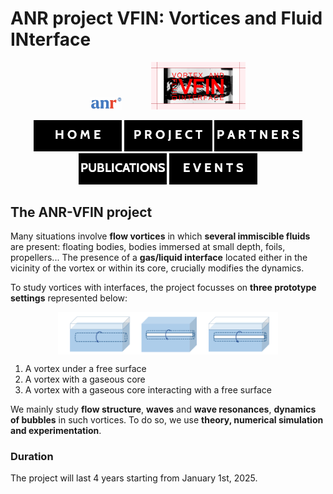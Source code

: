# ANR project VFIN: Vortices and Fluid INterface
<p align="center">
<img src="/fig/anr.jpg" width="10%" height="10%">
  &nbsp;&nbsp;&nbsp;&nbsp;&nbsp;&nbsp;&nbsp;&nbsp;&nbsp;&nbsp;
<img src="/fig/logo.png" width="30%" height="30%">
</p>

<!-- menu -->
<div align="center">
  
[![HOME](/fig/menu_home.png)](https://anr-vfin.github.io/)
[![PROJECT](/fig/menu_project.png)](https://anr-vfin.github.io/project/)
[![PARTNERS](/fig/menu_partners.png)](https://anr-vfin.github.io/partners/)
[![PUBLICATIONS](/fig/menu_publications.png)](https://anr-vfin.github.io/publications/)
[![EVENTS](/fig/menu_events.png)](https://anr-vfin.github.io/events/)

</div>

## The ANR-VFIN project

Many situations involve **flow vortices** in which **several immiscible fluids** are present: floating bodies, bodies immersed at small depth, foils, propellers... The presence of a **gas/liquid interface** located either in
the vicinity of the vortex or within its core, crucially modifies the dynamics. 

To study vortices with interfaces, the project focusses on **three prototype settings** represented below:
<p align="center">
<img src="/fig/three_cases.png" width="70%" height="70%" align="center">
</p>

1. A vortex under a free surface
2. A vortex with a gaseous core
3. A vortex with a gaseous core interacting with a free surface

We mainly study **flow structure**, **waves** and **wave resonances**, **dynamics of bubbles** in such vortices.
To do so, we use **theory, numerical simulation and experimentation**.

### Duration

The project will last 4 years starting from January 1st, 2025.
